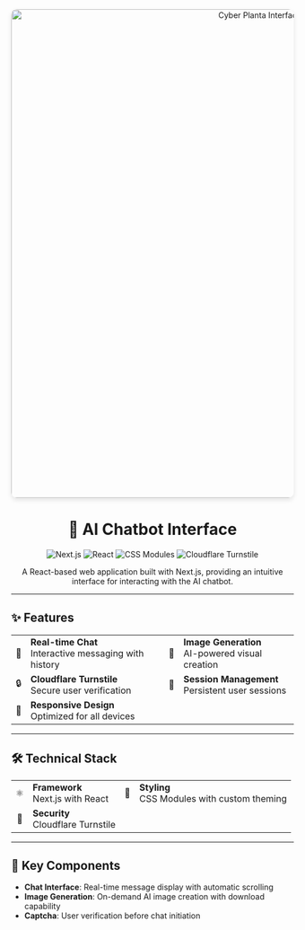 <div align="center">
  <img width="871" alt="Cyber Planta Interface" src="https://github.com/user-attachments/assets/9898c4a7-5247-4d52-9a3a-57a527bb89c7" style="border-radius: 10px; box-shadow: 0 4px 8px rgba(0,0,0,0.1);">

  <h1>💬 AI Chatbot Interface</h1>
  
  <p>
    <img src="https://img.shields.io/badge/Next.js-14-black?style=for-the-badge&logo=next.js" alt="Next.js">
    <img src="https://img.shields.io/badge/React-18-blue?style=for-the-badge&logo=react" alt="React">
    <img src="https://img.shields.io/badge/CSS_Modules-✨-green?style=for-the-badge" alt="CSS Modules">
    <img src="https://img.shields.io/badge/Cloudflare%20Turnstile-F38020?style=for-the-badge&logo=cloudflare" alt="Cloudflare Turnstile">
  </p>
  
  <p>A React-based web application built with Next.js, providing an intuitive interface for interacting with the AI chatbot.</p>
</div>

---

## ✨ Features

<div align="center">
  <table>
    <tr>
      <td align="center">💬</td>
      <td><strong>Real-time Chat</strong><br/>Interactive messaging with history</td>
      <td align="center">🎨</td>
      <td><strong>Image Generation</strong><br/>AI-powered visual creation</td>
    </tr>
    <tr>
      <td align="center">🔒</td>
      <td><strong>Cloudflare Turnstile</strong><br/>Secure user verification</td>
      <td align="center">💾</td>
      <td><strong>Session Management</strong><br/>Persistent user sessions</td>
    </tr>
    <tr>
      <td align="center">📱</td>
      <td><strong>Responsive Design</strong><br/>Optimized for all devices</td>
    </tr>
  </table>
</div>

---

## 🛠️ Technical Stack

<div align="center">
  <table>
    <tr>
      <td align="center">⚛️</td>
      <td><strong>Framework</strong><br/>Next.js with React</td>
      <td align="center">🎨</td>
      <td><strong>Styling</strong><br/>CSS Modules with custom theming</td>
    </tr>
    <tr>
      <td align="center">🔐</td>
      <td><strong>Security</strong><br/>Cloudflare Turnstile</td>
    </tr>
  </table>
</div>

---

## 🧩 Key Components

- **Chat Interface**: Real-time message display with automatic scrolling
- **Image Generation**: On-demand AI image creation with download capability
- **Captcha**: User verification before chat initiation

